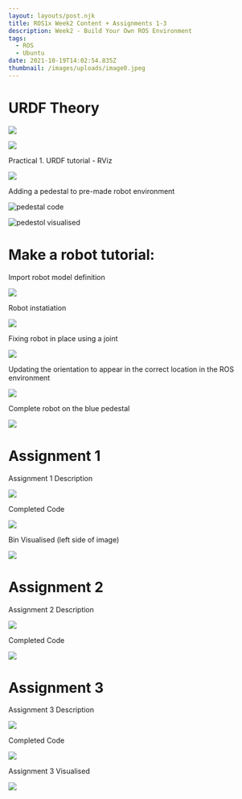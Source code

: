 ```yaml
---
layout: layouts/post.njk
title: ROS1x Week2 Content + Assignments 1-3
description: Week2 - Build Your Own ROS Environment
tags:
  - ROS
  - Ubuntu
date: 2021-10-19T14:02:54.835Z
thumbnail: /images/uploads/image0.jpeg
---
```

# URDF Theory

![](/images/uploads/week2-urdf-page1.png)

![](/images/uploads/week2-urdf-page2.png)

Practical 1. URDF tutorial - RViz

![](/images/uploads/urdf_from_scratch_tutorial.png)

Adding a pedestal to pre-made robot environment

![pedestal code](/images/uploads/adding-a-pedestal-to-enviroment-code.png)

![pedestol visualised](/images/uploads/adding-a-pedestal-to-enviroment.png)

# **Make a robot tutorial:**

Import robot model definition

![](/images/uploads/makingrobot-import-model-definition.png)

Robot instatiation

![](/images/uploads/makerobot-addmodeltofactory-instantiation-.png)

Fixing robot in place using a joint

![](/images/uploads/makerobot-fixingitinplace-joint.png)

Updating the orientation to appear in the correct location in the ROS environment

![](/images/uploads/makerobot-updateoreintation.png)

Complete robot on the blue pedestal

![](/images/uploads/makerobot-complete.png)

# Assignment 1

Assignment 1 Description

![](/images/uploads/week2-assignment1.png)

Completed Code

![](/images/uploads/assignment1-bin.png)

Bin Visualised (left side of image)

![](/images/uploads/assinment1-box.png)

# Assignment 2

Assignment 2 Description

![](/images/uploads/week2assiment2.png)

Completed Code

![](/images/uploads/assiment2code.png)

# Assignment 3

Assignment 3 Description

![](/images/uploads/assignment3-description.png)

Completed Code

![](/images/uploads/assignment3-code.png)

Assignment 3 Visualised

![](/images/uploads/assingment3-visualized.png)